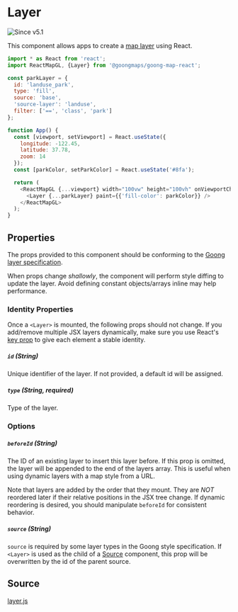 # Layer

![Since v5.1](https://img.shields.io/badge/since-v5.1-green)

This component allows apps to create a [map layer](https://docs.goong.io/style-spec/layers/) using React.

```js
import * as React from 'react';
import ReactMapGL, {Layer} from '@goongmaps/goong-map-react';

const parkLayer = {
  id: 'landuse_park',
  type: 'fill',
  source: 'base',
  'source-layer': 'landuse',
  filter: ['==', 'class', 'park']
};

function App() {
  const [viewport, setViewport] = React.useState({
    longitude: -122.45,
    latitude: 37.78,
    zoom: 14
  });
  const [parkColor, setParkColor] = React.useState('#8fa');

  return (
    <ReactMapGL {...viewport} width="100vw" height="100vh" onViewportChange={setViewport}>
      <Layer {...parkLayer} paint={{'fill-color': parkColor}} />
    </ReactMapGL>
  );
}
```

## Properties

The props provided to this component should be conforming to the [Goong layer specification](https://docs.goong.io/style-spec/layers/).

When props change *shallowly*, the component will perform style diffing to update the layer. Avoid defining constant objects/arrays inline may help performance.

### Identity Properties

Once a `<Layer>` is mounted, the following props should not change. If you add/remove multiple JSX layers dynamically, make sure you use React's [key prop](https://reactjs.org/docs/lists-and-keys.html#keys) to give each element a stable identity.

##### `id` (String)

Unique identifier of the layer. If not provided, a default id will be assigned.

##### `type` (String, required)

Type of the layer.

### Options

##### `beforeId` (String)

The ID of an existing layer to insert this layer before. If this prop is omitted, the layer will be appended to the end of the layers array. This is useful when using dynamic layers with a map style from a URL.

Note that layers are added by the order that they mount. They are *NOT* reordered later if their relative positions in the JSX tree change. If dynamic reordering is desired, you should manipulate `beforeId` for consistent behavior.

##### `source` (String)

`source` is required by some layer types in the Goong style specification. If `<Layer>` is used as the child of a [Source](/docs/api-reference/source.md) component, this prop will be overwritten by the id of the parent source.


## Source

[layer.js](https://github.com/goong-io/goong-map-react/tree/main/src/components/layer.js)

